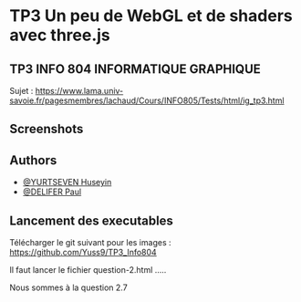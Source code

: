 # TP3 Un peu de WebGL et de shaders avec three.js

## TP3 INFO 804 INFORMATIQUE GRAPHIQUE

Sujet : https://www.lama.univ-savoie.fr/pagesmembres/lachaud/Cours/INFO805/Tests/html/ig_tp3.html

## Screenshots

## Authors

- [@YURTSEVEN Huseyin](https://github.com/Yuss9)
- [@DELIFER Paul](https://github.com/Zall9)


## Lancement des executables

Télécharger le git suivant pour les images : https://github.com/Yuss9/TP3_Info804

Il faut lancer le fichier question-2.html
.....

Nous sommes à la question 2.7

